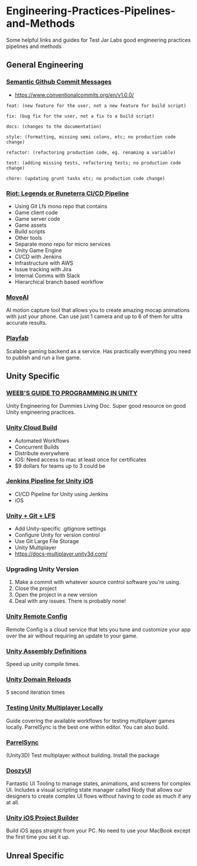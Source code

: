 
# Engineering-Practices-Pipelines-and-Methods
Some helpful links and guides for Test Jar Labs good engineering practices pipelines and methods

## General Engineering
### [Semantic Github Commit Messages](https://gist.github.com/joshbuchea/6f47e86d2510bce28f8e7f42ae84c716)
- https://www.conventionalcommits.org/en/v1.0.0/
```
feat: (new feature for the user, not a new feature for build script)
```
```
fix: (bug fix for the user, not a fix to a build script)
```
```
docs: (changes to the documentation)
```
```
style: (formatting, missing semi colons, etc; no production code change)
```
```
refactor: (refactoring production code, eg. renaming a variable)
```
```
test: (adding missing tests, refactoring tests; no production code change)
```
```
chore: (updating grunt tasks etc; no production code change)
```

### [Riot: Legends or Runeterra CI/CD Pipeline](https://technology.riotgames.com/news/legends-runeterra-cicd-pipeline)
- Using Git Lfs mono repo that contains 
- Game client code
- Game server code
- Game assets
- Build scripts
- Other tools
- Separate mono repo for micro services 
- Unity Game Engine
- CI/CD with Jenkins
- Infrastructure with AWS
- Issue tracking with Jira
- Internal Comms with Slack
- Hierarchical branch based workflow

### [MoveAI](https://www.move.ai/)
AI motion capture tool that allows you to create amazing mocap animations with just your phone. Can use just 1 camera and up to 6 of them for ultra accurate results. 

### [Playfab](https://playfab.com/)
Scalable gaming backend as a service. Has practically everything you need to publish and run a live game.

## Unity Specific
### [WEEB'S GUIDE TO PROGRAMMING IN UNITY](https://docs.google.com/document/d/1eTRYnxrII3b_vce9EytjGA7PU8HCLVjG8qCyW19kqcA/edit#heading=h.mh5w7xa88qmb)
Unity Engineering for Dummies Living Doc. Super good resource on good Unity engineering practices. 

### [Unity Cloud Build](https://unity.com/features/cloud-build)
- Automated Workflows
- Concurrent Builds
- Distribute everywhere
- iOS: Need access to mac at least once for certificates
- $9 dollars for teams up to 3 could be

### [Jenkins Pipeline for Unity iOS](https://cemayan.medium.com/jenkins-pipeline-for-unity-ios-7cf66b3608f)
- CI/CD Pipeline for Unity using Jenkins
- iOS

### [Unity + Git + LFS](https://thoughtbot.com/blog/how-to-git-with-unity)
- Add Unity-specific .gitignore settings
- Configure Unity for version control
- Use Git Large File Storage
- Unity Multiplayer
- https://docs-multiplayer.unity3d.com/

### Upgrading Unity Version
1. Make a commit with whatever source control software you're using.
2. Close the project
3. Open the project in a new version
4. Deal with any issues. There is probably none!

### [Unity Remote Config](https://docs.unity3d.com/Packages/com.unity.remote-config@1.4/manual/index.html)
Remote Config is a cloud service that lets you tune and customize your app over the air without requiring an update to your game.


### [Unity Assembly Definitions](https://www.youtube.com/watch?v=eovjb5xn8y0)
Speed up unity compile times.


### [Unity Domain Reloads](https://johnaustin.io/articles/2020/domain-reloads-in-unity#:~:text=Whenever%20you%20make%20a%20change%20in%20a%20Unity,are%20the%20bane%20of%20all%20large%20Unity%20projects)
5 second iteration times

### [Testing Unity Multiplayer Locally](https://docs-multiplayer.unity3d.com/docs/develop/tutorials/testing/testing_locally/index.html)
Guide covering the available workflows for testing multiplayer games locally. ParrelSync is the best one within editor. You can also build.

### [ParrelSync](https://github.com/VeriorPies/ParrelSync)
(Unity3D) Test multiplayer without building. Install the package

### [DoozyUI](https://doozyui.com/)
Fantastic UI Tooling to manage states, animations, and screens for complex UI. Includes a visual scripting state manager called Nody that allows our designers to create complex UI flows without having to code as much if any at all. 

### [Unity iOS Project Builder](https://www.pmbaty.com/iosbuildenv/documentation/unity.html)
Build iOS apps straight from your PC. No need to use your MacBook except the first time you set it up.

## Unreal Specific



















